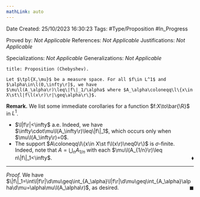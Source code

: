 ```yaml
---
mathLink: auto
---
```


<div class="topSpace"></div>

Date Created: 25/10/2023 16:30:23
Tags: #Type/Proposition #In_Progress

Proved by: <i>Not Applicable</i>
References: <i>Not Applicable</i>
Justifications: <i>Not Applicable</i>

Specializations: <i>Not Applicable</i>
Generalizations: <i>Not Applicable</i>

``` ad-Proposition
title: Proposition (Chebyshev).

Let $\tpl{X,\mu}$ be a measure space. For all $f\in L^1$ and $\alpha\in\l(0,\infty\r]$, we have $\mu\l(A_\alpha\r)\leq\|f\|_1/\alpha$ where $A_\alpha\coloneqq\l\{x\in X\st\l|f\l(x\r)\r|\geq\alpha\r\}$.

```

<b>Remark.</b> We list some immediate corollaries for a function $f:X\to\bar{\R}$ in $L^1$.
* $\l|f\r|<\infty$ a.e. Indeed, we have $\infty\cdot\mu\l(A_\infty\r)\leq\|f\|_1$, which occurs only when $\mu\l(A_\infty\r)=0$.
* The support $A\coloneqq\l\{x\in X\st f\l(x\r)\neq0\r\}$ is $\sigma$-finite. Indeed, note that $A=\bigcup_nA_{1/n}$ with each $\mu\l(A_{1/n}\r)\leq n\|f\|_1<\infty$.<span style="float:right;">$\blacklozenge$</span>

---

<i>Proof.</i> We have $\|f\|_1=\int\l|f\r|\d\mu\geq\int_{A_\alpha}\l|f\r|\d\mu\geq\int_{A_\alpha}\alpha\d\mu=\alpha\mu\l(A_\alpha\r)$, as desired.<span style="float:right;">$\blacksquare$</span>
